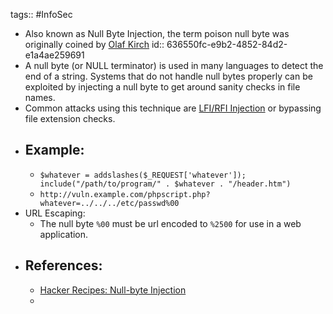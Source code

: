 tags:: #InfoSec

- Also known as Null Byte Injection, the term poison null byte was originally coined by [Olaf Kirch](https://www.suse.com/c/author/okir/)
  id:: 636550fc-e9b2-4852-84d2-e1a4ae259691
- A null byte (or NULL terminator) is used in many languages to detect the end of a string. Systems that do not handle null bytes properly can be exploited by injecting a null byte to get around sanity checks in file names.
- Common attacks using this technique are [LFI/RFI Injection](https://billludwig.me/posts/local-remote-file-inclusion/) or bypassing file extension checks.
- ## Example:
	- `$whatever = addslashes($_REQUEST['whatever']); include("/path/to/program/" . $whatever . "/header.htm")`
	- `http://vuln.example.com/phpscript.php?whatever=../../../etc/passwd%00`
- URL Escaping:
	- The null byte `%00` must be url encoded to `%2500` for use in a web application.
- ## References:
	- [Hacker Recipes: Null-byte Injection](https://www.thehacker.recipes/web/inputs/null-byte-injection)
	-